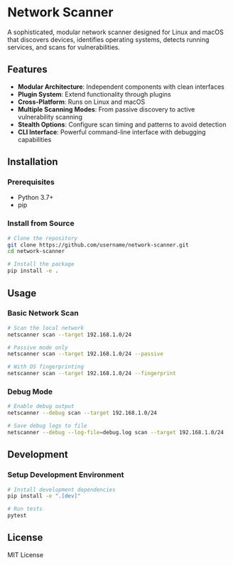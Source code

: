 # Network Scanner

A sophisticated, modular network scanner designed for Linux and macOS that discovers devices, identifies operating systems, detects running services, and scans for vulnerabilities.

## Features

- **Modular Architecture**: Independent components with clean interfaces
- **Plugin System**: Extend functionality through plugins
- **Cross-Platform**: Runs on Linux and macOS
- **Multiple Scanning Modes**: From passive discovery to active vulnerability scanning
- **Stealth Options**: Configure scan timing and patterns to avoid detection
- **CLI Interface**: Powerful command-line interface with debugging capabilities

## Installation

### Prerequisites

- Python 3.7+
- pip

### Install from Source

```bash
# Clone the repository
git clone https://github.com/username/network-scanner.git
cd network-scanner

# Install the package
pip install -e .
```

## Usage

### Basic Network Scan

```bash
# Scan the local network
netscanner scan --target 192.168.1.0/24

# Passive mode only
netscanner scan --target 192.168.1.0/24 --passive

# With OS fingerprinting
netscanner scan --target 192.168.1.0/24 --fingerprint
```

### Debug Mode

```bash
# Enable debug output
netscanner --debug scan --target 192.168.1.0/24

# Save debug logs to file
netscanner --debug --log-file=debug.log scan --target 192.168.1.0/24
```

## Development

### Setup Development Environment

```bash
# Install development dependencies
pip install -e ".[dev]"

# Run tests
pytest
```

## License

MIT License 